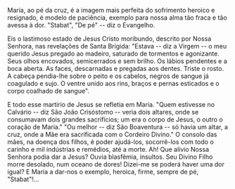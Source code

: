 
Maria, ao pé da cruz, é a imagem mais perfeita do sofrimento heroico e resignado, é modelo de paciência, exemplo para nossa alma tão fraca e tão avessa à dor. "Stabat", "De pé" -- diz o Evangelho.

Eis o lastimoso estado de Jesus Cristo moribundo, descrito por Nossa Senhora, nas revelações de Santa Brígida: "Estava -- diz a Virgem -- o meu querido Jesus pregado ao madeiro, saturado de tormentos e agonizante. Seus olhos encovados, semicerrados e sem brilho. Os lábios pendentes e a boca aberta. As faces, descarnadas e pregadas aos dentes. Triste o rosto. A cabeça pendia-lhe sobre o peito e os cabelos, negros de sangue já coagulado e sujo. O ventre unido aos rins, braços e pernas esticados e o corpo coalhado de sangue".

E todo esse martírio de Jesus se refletia em Maria. "Quem estivesse no Calvário -- diz São João Crisóstomo -- veria dois altares, onde se consumavam dois grandes sacrifícios; um era o corpo de Jesus, o outro o coração de Maria." "Ou melhor -- diz São Boaventura -- só havia um altar, a cruz, onde a Mãe era sacrificada com o Cordeiro Divino." O consolo das mães, na doença dos filhos, é poder ajudá-los, socorrê-los com todo o carinho e mil indústrias e remédios, até a morte. Ah! Que alívio Nossa Senhora podia dar a Jesus? Ouvia blasfêmia, insultos. Seu Divino Filho morre desolado, num oceano de dores! Dizei-me se poderá haver uma dor igual? E Maria a dar-nos o exemplo, heroica, firme, sempre de pé, "Stabat"!\...

